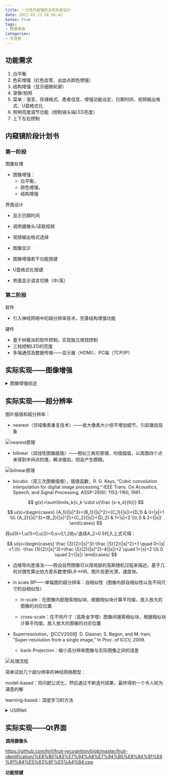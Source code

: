```yaml
---
title: 一次性内窥镜的主机系统设计
date: 2021-03-23 18:56:42
katex: true
tags:
- 图像增强
categories:
- 实验室
---
```


## 功能需求

1. 白平衡
2. 色彩增强（红色血管、出血点颜色增强）
3. 结构增强（显示细微轮廓）
4. 录像/拍照
5. 菜单：语言、存储格式、患者信息、增强功能设定、日期时间、视频输出格式、U盘格式化
6. 照明亮度调节功能（控制镜头端LED亮度）
7. 上下左右控制

## 内窥镜阶段计划书

### 第一阶段

图像处理

- 图像增强：
  - 白平衡，
  - 颜色增强，
  - 结构增强

界面设计

- 显示日期时间

- 调用摄像头/读取视频
- 视频输出格式选择
- 图像显示
- 图像增强若干功能按键
- U盘格式化按键
- 界面显示语言切换（中/英）

### 第二阶段

软件

- 引入神经网络中的超分辨率技术，完善结构增强功能

硬件

- 基于树莓派的软件控制，实现独立按钮控制
- 三档控制LED的亮度
- 多端通信及数据传输——显示器（HDMI）、PC端（TCP/IP）

## 实际实现——图像增强

<details>
<summary>图像增强综述</summary>

代码实现：https://www.cnblogs.com/fydeblog/p/10734733.html

- Point Operations
  - Image Negative
  - Contrast Stretching
  - Compression of dynamic range
  - Grey level slicing
  - Image Subtraction
  - Image Averaging
  - Histogram
    - Histogram Equalization
    - adaptive histogram equalization
    - Contrast Limited Adaptive Hitogram Equalization（CLAHE）
- Mask Operations
  - Smoothing operations
  - Median Filtering
  - sharpening operations
  - Derivative operations
- Transform operations
  - Low pass filtering
  - High pass filtering
  - Band pass filtering
  - Homomorphic filtering
- Coloring Operations
  - False coloring
  - Full color processing
- Retinex
  - SSR
  - MSR
  - MSRCR
  - Experiment
- Dark Channel Prior

</details>

## 实际实现——超分辨率

图片插值和超分辨率：

- nearest（邻域像素重复技术）——放大像素大小但不增加细节，引起锯齿现象

![nearest原理](https://cdn.jsdelivr.net/gh/SunL1GHT/ImagePicGo@main/img/20210326185216.jpg)

- bilinear（双线性图像插值）——相似三角形原理，均值插值，以周围四个点来得到中间点的值，解决锯齿，但会产生模糊。

![bilinear原理](https://cdn.jsdelivr.net/gh/SunL1GHT/ImagePicGo@main/img/20210326185317.jpg)

- bicubic（双三次图像插值），插值函数，R. G. Keys, “Cubic convolution interpolation for digital image processing,” IEEE Trans. On Acoustics, Speech, and Signal Processing, ASSP-29(6): 1153-1160, 1981.

$$ g(x)=\sum\limits_k{c_k \cdot u(\frac {x-x_k}{h})} $$

$$ u(s)=\begin{cases} {A_1}{|s|^3}+{B_1}{|s|^2}+{C_1}{|s|}+{D_1} & 0<|s|<1 \\\\ {A_2}{|s|^3}+{B_2}{|s|^2}+{C_2}{|s|}+{D_2} & 1<|s|<2 \\\\ 0 & 2<{|s|} \end{cases} $$

将u(0)=1,u(1)=0,u(2)=0;s=0,1,2处u'连续A_2=0.5代入上式可得：

$$ u(s)=\begin{cases} \frac {3}{2}{|s|^3}-\frac {5}{2}{|s|^2}+1 \quad 0<|s|<1 \\\\ -\frac {1}{2}{|s|^3}+\frac {5}{2}{|s|^2}-4{|s|}+2 \quad 1<|s|<2 \\\\ 0 \quad 2<{|s|} \end{cases} $$

- 边缘导向差值法——假设自然图像可以用局部的高斯随机过程来描述，基于几何对偶性算出协方差系数使得LR→HR。图片给更光滑，速度快。


- in scale BP——单幅图的超分辨率：自相似性（图像内部自相似性以及不同尺寸的自相似性）

  - in-scale：在图像内部搜索相似块，根据相似块计算平均值，放入放大的图像的对应位置
  
  - cross-scale：在不同尺寸（高斯金字塔）图像间搜索相似块，根据相似块计算平均值，放入放大的图像的对应位置

- Superresolution，【ICCV2009】D. Glasner, S. Bagon, and M. Irani, “Super-resolution from a single image,” In Proc. of ICCV, 2009.  

  - back-Projection：缩小高分辨率图像与实际图像之间的误差

![处理流程](https://cdn.jsdelivr.net/gh/SunL1GHT/ImagePicGo@main/img/20210326184457.jpg)

简单试验几个超分辨率的神经网络模型：

model-based：将问题公式化，然后通过不断迭代结果，最终得到一个令人较为满意的解

learning-based：深度学习的方法

<details>
<summary>USRNet</summary>
「单图像超分」《Deep Unfolding Network for Image Super-Resolution》

no-blind已知LR图像，下采样方法，模糊核，噪声的情况下，求对应的HR图像。

</details>

## 实际实现——Qt界面

**调用摄像头**

https://github.com/hjrf/fruit-recognition/blob/master/fruit-identification/%E8%B0%83%E7%94%A8%E7%94%B5%E8%84%91%E6%91%84%E5%83%8F%E5%A4%B4.cpp

**功能按键**
